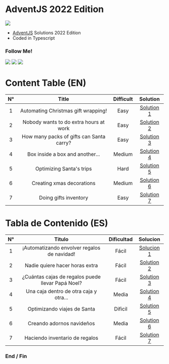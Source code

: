 # AdventJS 2022 Edition
![](https://adventjs.dev/og.png)

- [AdventJS](https://adventjs.dev/ "AdventJS") Solutions 2022 Edition
- Coded in Typescript

### Follow Me!

![](https://img.shields.io/twitter/follow/MasterCR_)  ![](https://img.shields.io/github/followers/alexisg24?style=social) ![](https://img.shields.io/github/stars/alexisg24/adventjs-2022-challenge?style=social)

# Content Table (EN)
|  N° | Title | Difficult | Solution |
| :------------: | :------------: | :------------: | :------------: |
|  1 | Automating Christmas gift wrapping!  | Easy | [Solution 1](https://github.com/alexisg24/adventjs-2022-challenge/tree/main/challenges/challenge1 "Solution 1") |
|  2 | Nobody wants to do extra hours at work  | Easy | [Solution 2](https://github.com/alexisg24/adventjs-2022-challenge/tree/main/challenges/challenge2 "Solution 2") |
|  3 | How many packs of gifts can Santa carry?  | Easy | [Solution 3](https://github.com/alexisg24/adventjs-2022-challenge/tree/main/challenges/challenge3 "Solution 3") |
|  4 | Box inside a box and another...  | Medium | [Solution 4](https://github.com/alexisg24/adventjs-2022-challenge/tree/main/challenges/challenge4 "Solution 4") |
|  5 | Optimizing Santa's trips  | Hard | [Solution 5](https://github.com/alexisg24/adventjs-2022-challenge/tree/main/challenges/challenge5 "Solution 5") |
|  6 | Creating xmas decorations  | Medium | [Solution 6](https://github.com/alexisg24/adventjs-2022-challenge/tree/main/challenges/challenge6 "Solution 6") |
|  7 | Doing gifts inventory  | Easy | [Solution 7](https://github.com/alexisg24/adventjs-2022-challenge/tree/main/challenges/challenge7 "Solution 7") |

# Tabla de Contenido (ES)
|  N° | Titulo | Dificultad | Solucion |
| :------------: | :------------: | :------------: | :------------: |
|  1 | ¡Automatizando envolver regalos de navidad!  | Fácil | [Solucion 1](https://github.com/alexisg24/adventjs-2022-challenge/tree/main/challenges/challenge1 "Solucion 1") |
|  2 | Nadie quiere hacer horas extra  | Fácil | [Solution 2](https://github.com/alexisg24/adventjs-2022-challenge/tree/main/challenges/challenge2 "Solution 2") |
|  3 | ¿Cuántas cajas de regalos puede llevar Papá Noel?  | Fácil | [Solution 3](https://github.com/alexisg24/adventjs-2022-challenge/tree/main/challenges/challenge3 "Solution 3") |
|  4 | Una caja dentro de otra caja y otra...  | Media | [Solution 4](https://github.com/alexisg24/adventjs-2022-challenge/tree/main/challenges/challenge4 "Solution 4") |
|  5 | Optimizando viajes de Santa  | Dificil | [Solution 5](https://github.com/alexisg24/adventjs-2022-challenge/tree/main/challenges/challenge5 "Solution 5") |
|  6 | Creando adornos navideños  | Media | [Solution 6](https://github.com/alexisg24/adventjs-2022-challenge/tree/main/challenges/challenge6 "Solution 6") |
|  7 | Haciendo inventario de regalos  | Fácil | [Solution 7](https://github.com/alexisg24/adventjs-2022-challenge/tree/main/challenges/challenge7 "Solution 7") |

### End / Fin